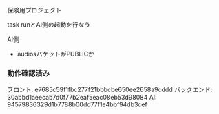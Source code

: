保険用プロジェクト

task runとAI側の起動を行なう

AI側
- audiosバケットがPUBLICか


### 動作確認済み
フロント: e7685c59f1fbc277f21bbbcbe650ee2658a9cddd
バックエンド: 30abbd1aeecab7d0f77b2eaf5eac08eb53d98084
AI: 94579836329d1b7788b00dd77f1e4bbf94db3cef